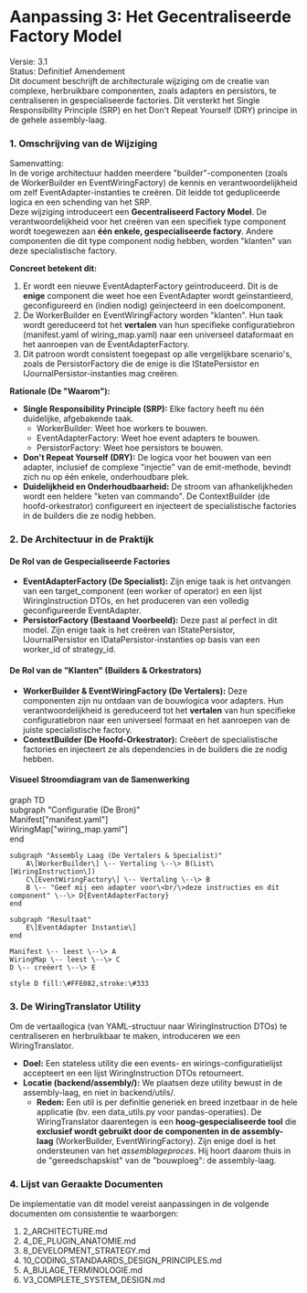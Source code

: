 # **Aanpassing 3: Het Gecentraliseerde Factory Model**

Versie: 3.1  
Status: Definitief Amendement  
Dit document beschrijft de architecturale wijziging om de creatie van complexe, herbruikbare componenten, zoals adapters en persistors, te centraliseren in gespecialiseerde factories. Dit versterkt het Single Responsibility Principle (SRP) en het Don't Repeat Yourself (DRY) principe in de gehele assembly-laag.

### **1\. Omschrijving van de Wijziging**

Samenvatting:  
In de vorige architectuur hadden meerdere "builder"-componenten (zoals de WorkerBuilder en EventWiringFactory) de kennis en verantwoordelijkheid om zelf EventAdapter-instanties te creëren. Dit leidde tot gedupliceerde logica en een schending van het SRP.  
Deze wijziging introduceert een **Gecentraliseerd Factory Model**. De verantwoordelijkheid voor het creëren van een specifiek type component wordt toegewezen aan **één enkele, gespecialiseerde factory**. Andere componenten die dit type component nodig hebben, worden "klanten" van deze specialistische factory.

**Concreet betekent dit:**

1. Er wordt een nieuwe EventAdapterFactory geïntroduceerd. Dit is de **enige** component die weet hoe een EventAdapter wordt geïnstantieerd, geconfigureerd en (indien nodig) geïnjecteerd in een doelcomponent.  
2. De WorkerBuilder en EventWiringFactory worden "klanten". Hun taak wordt gereduceerd tot het **vertalen** van hun specifieke configuratiebron (manifest.yaml of wiring\_map.yaml) naar een universeel dataformaat en het aanroepen van de EventAdapterFactory.  
3. Dit patroon wordt consistent toegepast op alle vergelijkbare scenario's, zoals de PersistorFactory die de enige is die IStatePersistor en IJournalPersistor-instanties mag creëren.

**Rationale (De "Waarom"):**

* **Single Responsibility Principle (SRP):** Elke factory heeft nu één duidelijke, afgebakende taak.  
  * WorkerBuilder: Weet hoe workers te bouwen.  
  * EventAdapterFactory: Weet hoe event adapters te bouwen.  
  * PersistorFactory: Weet hoe persistors te bouwen.  
* **Don't Repeat Yourself (DRY):** De logica voor het bouwen van een adapter, inclusief de complexe "injectie" van de emit-methode, bevindt zich nu op één enkele, onderhoudbare plek.  
* **Duidelijkheid en Onderhoudbaarheid:** De stroom van afhankelijkheden wordt een heldere "keten van commando". De ContextBuilder (de hoofd-orkestrator) configureert en injecteert de specialistische factories in de builders die ze nodig hebben.

### **2\. De Architectuur in de Praktijk**

#### **De Rol van de Gespecialiseerde Factories**

* **EventAdapterFactory (De Specialist):** Zijn enige taak is het ontvangen van een target\_component (een worker of operator) en een lijst WiringInstruction DTOs, en het produceren van een volledig geconfigureerde EventAdapter.  
* **PersistorFactory (Bestaand Voorbeeld):** Deze past al perfect in dit model. Zijn enige taak is het creëren van IStatePersistor, IJournalPersistor en IDataPersistor-instanties op basis van een worker\_id of strategy\_id.

#### **De Rol van de "Klanten" (Builders & Orkestrators)**

* **WorkerBuilder & EventWiringFactory (De Vertalers):** Deze componenten zijn nu ontdaan van de bouwlogica voor adapters. Hun verantwoordelijkheid is gereduceerd tot het **vertalen** van hun specifieke configuratiebron naar een universeel formaat en het aanroepen van de juiste specialistische factory.  
* **ContextBuilder (De Hoofd-Orkestrator):** Creëert de specialistische factories en injecteert ze als dependencies in de builders die ze nodig hebben.

#### **Visueel Stroomdiagram van de Samenwerking**

graph TD  
    subgraph "Configuratie (De Bron)"  
        Manifest\["manifest.yaml"\]  
        WiringMap\["wiring\_map.yaml"\]  
    end

    subgraph "Assembly Laag (De Vertalers & Specialist)"  
        A\[WorkerBuilder\] \-- Vertaling \--\> B(List\[WiringInstruction\])  
        C\[EventWiringFactory\] \-- Vertaling \--\> B  
        B \-- "Geef mij een adapter voor\<br/\>deze instructies en dit component" \--\> D{EventAdapterFactory}  
    end

    subgraph "Resultaat"  
        E\[EventAdapter Instantie\]  
    end

    Manifest \-- leest \--\> A  
    WiringMap \-- leest \--\> C  
    D \-- creëert \--\> E

    style D fill:\#FFE082,stroke:\#333

### **3\. De WiringTranslator Utility**

Om de vertaallogica (van YAML-structuur naar WiringInstruction DTOs) te centraliseren en herbruikbaar te maken, introduceren we een WiringTranslator.

* **Doel:** Een stateless utility die een events- en wirings-configuratielijst accepteert en een lijst WiringInstruction DTOs retourneert.  
* **Locatie (backend/assembly/):** We plaatsen deze utility bewust in de assembly-laag, en niet in backend/utils/.  
  * **Reden:** Een util is per definitie generiek en breed inzetbaar in de hele applicatie (bv. een data\_utils.py voor pandas-operaties). De WiringTranslator daarentegen is een **hoog-gespecialiseerde tool** die **exclusief wordt gebruikt door de componenten in de assembly-laag** (WorkerBuilder, EventWiringFactory). Zijn enige doel is het ondersteunen van het *assemblageproces*. Hij hoort daarom thuis in de "gereedschapskist" van de "bouwploeg": de assembly-laag.

### **4\. Lijst van Geraakte Documenten**

De implementatie van dit model vereist aanpassingen in de volgende documenten om consistentie te waarborgen:

1. 2\_ARCHITECTURE.md  
2. 4\_DE\_PLUGIN\_ANATOMIE.md  
3. 8\_DEVELOPMENT\_STRATEGY.md  
4. 10\_CODING\_STANDAARDS\_DESIGN\_PRINCIPLES.md  
5. A\_BIJLAGE\_TERMINOLOGIE.md  
6. V3\_COMPLETE\_SYSTEM\_DESIGN.md